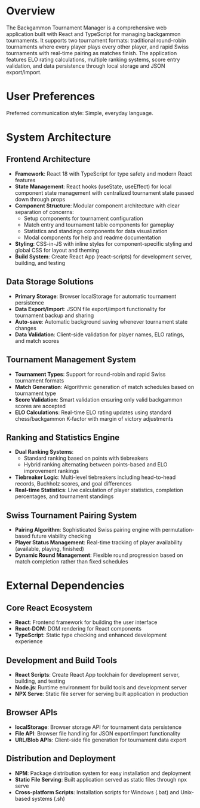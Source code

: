 # Overview

The Backgammon Tournament Manager is a comprehensive web application built with React and TypeScript for managing backgammon tournaments. It supports two tournament formats: traditional round-robin tournaments where every player plays every other player, and rapid Swiss tournaments with real-time pairing as matches finish. The application features ELO rating calculations, multiple ranking systems, score entry validation, and data persistence through local storage and JSON export/import.

# User Preferences

Preferred communication style: Simple, everyday language.

# System Architecture

## Frontend Architecture
- **Framework**: React 18 with TypeScript for type safety and modern React features
- **State Management**: React hooks (useState, useEffect) for local component state management with centralized tournament state passed down through props
- **Component Structure**: Modular component architecture with clear separation of concerns:
  - Setup components for tournament configuration
  - Match entry and tournament table components for gameplay
  - Statistics and standings components for data visualization
  - Modal components for help and readme documentation
- **Styling**: CSS-in-JS with inline styles for component-specific styling and global CSS for layout and theming
- **Build System**: Create React App (react-scripts) for development server, building, and testing

## Data Storage Solutions
- **Primary Storage**: Browser localStorage for automatic tournament persistence
- **Data Export/Import**: JSON file export/import functionality for tournament backup and sharing
- **Auto-save**: Automatic background saving whenever tournament state changes
- **Data Validation**: Client-side validation for player names, ELO ratings, and match scores

## Tournament Management System
- **Tournament Types**: Support for round-robin and rapid Swiss tournament formats
- **Match Generation**: Algorithmic generation of match schedules based on tournament type
- **Score Validation**: Smart validation ensuring only valid backgammon scores are accepted
- **ELO Calculations**: Real-time ELO rating updates using standard chess/backgammon K-factor with margin of victory adjustments

## Ranking and Statistics Engine
- **Dual Ranking Systems**: 
  - Standard ranking based on points with tiebreakers
  - Hybrid ranking alternating between points-based and ELO improvement rankings
- **Tiebreaker Logic**: Multi-level tiebreakers including head-to-head records, Buchholz scores, and goal differences
- **Real-time Statistics**: Live calculation of player statistics, completion percentages, and tournament standings

## Swiss Tournament Pairing System
- **Pairing Algorithm**: Sophisticated Swiss pairing engine with permutation-based future viability checking
- **Player Status Management**: Real-time tracking of player availability (available, playing, finished)
- **Dynamic Round Management**: Flexible round progression based on match completion rather than fixed schedules

# External Dependencies

## Core React Ecosystem
- **React**: Frontend framework for building the user interface
- **React-DOM**: DOM rendering for React components
- **TypeScript**: Static type checking and enhanced development experience

## Development and Build Tools
- **React Scripts**: Create React App toolchain for development server, building, and testing
- **Node.js**: Runtime environment for build tools and development server
- **NPX Serve**: Static file server for serving built application in production

## Browser APIs
- **localStorage**: Browser storage API for tournament data persistence
- **File API**: Browser file handling for JSON export/import functionality
- **URL/Blob APIs**: Client-side file generation for tournament data export

## Distribution and Deployment
- **NPM**: Package distribution system for easy installation and deployment
- **Static File Serving**: Built application served as static files through npx serve
- **Cross-platform Scripts**: Installation scripts for Windows (.bat) and Unix-based systems (.sh)